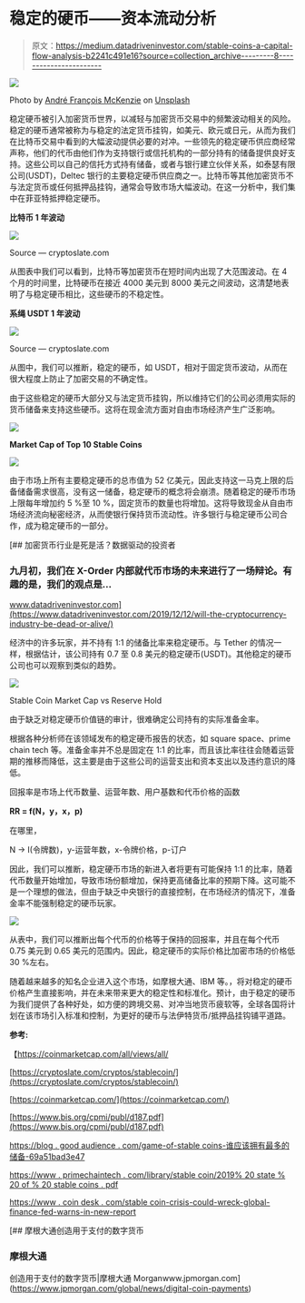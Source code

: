 # 稳定的硬币——资本流动分析

> 原文：<https://medium.datadriveninvestor.com/stable-coins-a-capital-flow-analysis-b2241c491e16?source=collection_archive---------8----------------------->

![](img/64fcef7ca349b8a48a774cf06153d6a1.png)

Photo by [André François McKenzie](https://unsplash.com/@silverhousehd?utm_source=unsplash&utm_medium=referral&utm_content=creditCopyText) on [Unsplash](https://unsplash.com/s/photos/bitcoin?utm_source=unsplash&utm_medium=referral&utm_content=creditCopyText)

稳定硬币被引入加密货币世界，以减轻与加密货币交易中的频繁波动相关的风险。稳定的硬币通常被称为与稳定的法定货币挂钩，如美元、欧元或日元，从而为我们在比特币交易中看到的大幅波动提供必要的对冲。一些领先的稳定硬币供应商经常声称，他们的代币由他们作为支持银行或信托机构的一部分持有的储备提供良好支持。这些公司以自己的信托方式持有储备，或者与银行建立伙伴关系，如泰瑟有限公司(USDT)，Deltec 银行的主要稳定硬币供应商之一。比特币等其他加密货币不与法定货币或任何抵押品挂钩，通常会导致市场大幅波动。在这一分析中，我们集中在菲亚特抵押稳定硬币。

**比特币 1 年波动**

![](img/48eb55bdae60dd41e676f9bf88a17451.png)

Source — cryptoslate.com

从图表中我们可以看到，比特币等加密货币在短时间内出现了大范围波动。在 4 个月的时间里，比特硬币在接近 4000 美元到 8000 美元之间波动，这清楚地表明了与稳定硬币相比，这些硬币的不稳定性。

**系绳 USDT 1 年波动**

![](img/a6f5da0ebfe9fac53d334a3b55327055.png)

Source — cryptoslate.com

从图中，我们可以推断，稳定的硬币，如 USDT，相对于固定货币波动，从而在很大程度上防止了加密交易的不确定性。

由于这些稳定的硬币大部分又与法定货币挂钩，所以维持它们的公司必须用实际的货币储备来支持这些硬币。这将在现金流方面对自由市场经济产生广泛影响。

![](img/bfebdf574157e5051f66c51adce776fc.png)

**Market Cap of Top 10 Stable Coins**

![](img/bd1c5a1bf8c6785a6f4a8c5240695553.png)

由于市场上所有主要稳定硬币的总市值为 52 亿美元，因此支持这一马克上限的后备储备需求很高，没有这一储备，稳定硬币的概念将会崩溃。随着稳定的硬币市场上限每年增加约 5 %至 10 %，固定货币的数量也将增加。这将导致现金从自由市场经济流向秘密经济，从而使银行保持货币流动性。许多银行与稳定硬币公司合作，成为稳定硬币的一部分。

[](https://www.datadriveninvestor.com/2019/12/12/will-the-cryptocurrency-industry-be-dead-or-alive/) [## 加密货币行业是死是活？数据驱动的投资者

### 九月初，我们在 X-Order 内部就代币市场的未来进行了一场辩论。有趣的是，我们的观点是…

www.datadriveninvestor.com](https://www.datadriveninvestor.com/2019/12/12/will-the-cryptocurrency-industry-be-dead-or-alive/) 

经济中的许多玩家，并不持有 1:1 的储备比率来稳定硬币。与 Tether 的情况一样，根据估计，该公司持有 0.7 至 0.8 美元的稳定硬币(USDT)。其他稳定的硬币公司也可以观察到类似的趋势。

![](img/9a13e790fbff3aed772063dcfce2aaa5.png)

Stable Coin Market Cap vs Reserve Hold

由于缺乏对稳定硬币价值链的审计，很难确定公司持有的实际准备金率。

根据各种分析师在该领域发布的稳定硬币报告的状态，如 square space、prime chain tech 等。准备金率并不总是固定在 1:1 的比率，而且该比率往往会随着运营期的推移而降低，这主要是由于这些公司的运营支出和资本支出以及违约意识的降低。

回报率是市场上代币数量、运营年数、用户基数和代币价格的函数

**RR = f(N，y，x，p)**

在哪里，

N -> I(令牌数)，y-运营年数，x-令牌价格，p-订户

因此，我们可以推断，稳定硬币市场的新进入者将更有可能保持 1:1 的比率，随着代币数量开始增加，导致市场份额增加，保持更高储备比率的预期下降。这可能不是一个理想的做法，但由于缺乏中央银行的直接控制，在市场经济的情况下，准备金率不能强制稳定的硬币玩家。

![](img/070045875c30781e68cb09a6b5ca77f6.png)

从表中，我们可以推断出每个代币的价格等于保持的回报率，并且在每个代币 0.75 美元到 0.65 美元的范围内。因此，稳定硬币的实际价格比加密市场的价格低 30 %左右。

随着越来越多的知名企业进入这个市场，如摩根大通、IBM 等。，将对稳定的硬币价格产生直接影响，并在未来带来更大的稳定性和标准化。预计，由于稳定的硬币为我们提供了各种好处，如方便的跨境交易、对冲当地货币疲软等，全球各国将计划在该市场引入标准和控制，为更好的硬币与法伊特货币/抵押品挂钩铺平道路。

**参考:**

【https://coinmarketcap.com/all/views/all/ 

[https://cryptoslate.com/cryptos/stablecoin/](https://cryptoslate.com/cryptos/stablecoin/)

[https://coinmarketcap.com/](https://coinmarketcap.com/)

[https://www.bis.org/cpmi/publ/d187.pdf](https://www.bis.org/cpmi/publ/d187.pdf)

[https://blog . good audience . com/game-of-stable coins-谁应该拥有最多的储备-69a51bad3e47](https://blog.goodaudience.com/game-of-stablecoins-who-shall-have-the-most-reserves-69a51bad3e47)

[https://www . primechaintech . com/library/stable coin/2019% 20 state % 20 of % 20 stable coins . pdf](https://www.primechaintech.com/library/stablecoin/2019%20State%20of%20Stablecoins.pdf)

[https://www . coin desk . com/stable coin-crisis-could-wreck-global-finance-fed-warns-in-new-report](https://www.coindesk.com/stablecoin-crisis-could-wreck-global-finance-fed-warns-in-new-report)

 [## 摩根大通创造用于支付的数字货币

### 摩根大通

创造用于支付的数字货币|摩根大通 Morganwww.jpmorgan.com](https://www.jpmorgan.com/global/news/digital-coin-payments)